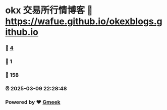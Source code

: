 # okx 交易所行情博客 :link: https://wafue.github.io/okexblogs.github.io 
### :page_facing_up: [4](https://wafue.github.io/okexblogs.github.io/tag.html) 
### :speech_balloon: 1 
### :hibiscus: 158 
### :alarm_clock: 2025-03-09 22:28:48 
### Powered by :heart: [Gmeek](https://github.com/Meekdai/Gmeek)
